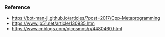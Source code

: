 
### Reference

- https://bot-man-jl.github.io/articles/?post=2017/Cpp-Metaprogramming
- https://www.jb51.net/article/130935.htm
- https://www.cnblogs.com/qicosmos/p/4480460.html
